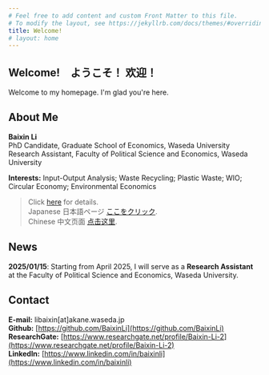 ```yaml
---
# Feel free to add content and custom Front Matter to this file.
# To modify the layout, see https://jekyllrb.com/docs/themes/#overriding-theme-defaults
title: Welcome!
# layout: home
---
```


## Welcome!　ようこそ！  欢迎！
Welcome to my homepage. I'm glad you're here.

## About Me 
**Baixin Li**   
PhD Candidate, Graduate School of Economics, Waseda University    
Research Assistant, Faculty of Political Science and Economics, Waseda University

**Interests:** Input-Output Analysis; Waste Recycling; Plastic Waste; WIO; Circular Economy; Environmental Economics

> Click [here](homepages/about.md) for details.    
> Japanese 日本語ページ [ここをクリック](homepages/about_jp.md).    
> Chinese 中文页面 [点击这里](homepages/about_cn.md).  


## News
**2025/01/15**: Starting from April 2025, I will serve as a **Research Assistant** at the Faculty of Political Science and Economics, Waseda University.


## Contact 
**E-mail:** libaixin\[at\]akane.waseda.jp   
**Github:** [https://github.com/BaixinLi](https://github.com/BaixinLi)   
**ResearchGate:** [https://www.researchgate.net/profile/Baixin-Li-2](https://www.researchgate.net/profile/Baixin-Li-2)  
**LinkedIn:** [https://www.linkedin.com/in/baixinli](https://www.linkedin.com/in/baixinli)



